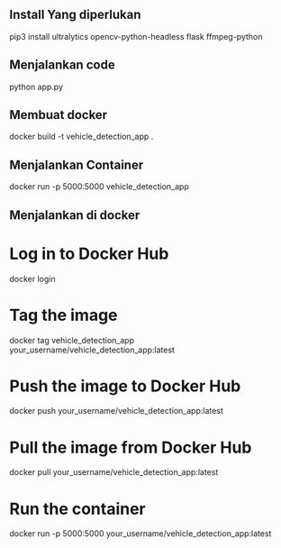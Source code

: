## Install Yang diperlukan ##

pip3 install ultralytics opencv-python-headless flask ffmpeg-python

## Menjalankan code ##

python app.py

## Membuat docker ##

docker build -t vehicle_detection_app .


## Menjalankan Container ##
docker run -p 5000:5000 vehicle_detection_app

## Menjalankan di docker 

# Log in to Docker Hub
docker login

# Tag the image
docker tag vehicle_detection_app your_username/vehicle_detection_app:latest

# Push the image to Docker Hub
docker push your_username/vehicle_detection_app:latest

# Pull the image from Docker Hub
docker pull your_username/vehicle_detection_app:latest

# Run the container
docker run -p 5000:5000 your_username/vehicle_detection_app:latest
